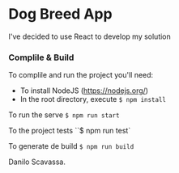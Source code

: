# Dog Breed App

I've decided to use React to develop my solution

### Complile & Build

To complile and run the project you'll need:

 - To install NodeJS (https://nodejs.org/)
 - In the root directory, execute ``$ npm install``

To run the serve
``$ npm run start``

To the project tests
``$ npm run test`

To generate de build
``$ npm run build``


Danilo Scavassa.
